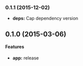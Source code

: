 ### 0.1.1 (2015-12-02)

* **deps:** Cap dependency version


## 0.1.0 (2015-03-06)


#### Features

* **app:** release
